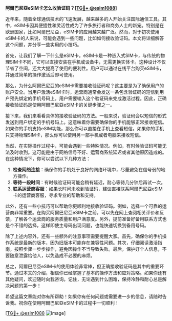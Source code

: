 **阿爾巴尼亞eSIM卡怎么收验证码？[[TG💪+ @esim1088](https://t.me/s/esim1088)]**

近年来，随着全球通信技术的飞速发展，越来越多的人开始关注国际通信工具。其中，eSIM卡因其便捷性和灵活性成为了许多旅行者和商务人士的新宠。特别是在欧洲国家，比如阿爾巴尼亞，eSIM卡的应用越来越广泛。然而，对于初次使用eSIM卡的人来说，可能会遇到一些问题，比如如何接收验证码。本文将详细解答这个问题，并分享一些实用的小技巧。

首先，让我们了解一下什么是eSIM卡。eSIM卡是一种嵌入式SIM卡，与传统的物理SIM卡不同，它可以直接安装在手机或设备中，无需更换实体卡。这种设计不仅节省了空间，还大大提高了使用的便利性。用户可以通过在线平台购买eSIM卡，并通过简单的操作激活后即可使用。

那么，为什么阿爾巴尼亞的eSIM卡需要接收验证码呢？这主要是为了确保用户的账户安全。当用户激活eSIM卡时，运营商通常会发送一条包含验证码的短信到用户预先绑定的手机号码上。用户需要输入这个验证码来完成激活过程。因此，正确接收验证码是使用阿爾巴尼亞eSIM卡的关键步骤之一。

接下来，我们来看看具体的接收验证码的方法。一般来说，验证码会以短信的形式发送到用户绑定的手机号码上。这意味着你需要确保你的手机能够正常接收短信。如果你的手机支持eSIM功能，那么你可以直接在手机上查看短信。如果你的手机只支持物理SIM卡，那么你可以使用另一部手机或者电脑来接收短信。

当然，在实际操作过程中，可能会遇到一些特殊情况。例如，有时候验证码可能无法及时收到。这可能是由于网络信号不好、运营商系统延迟或者其他原因造成的。在这种情况下，你可以尝试以下几种方法：

1. **检查网络连接**：确保你的手机处于良好的网络环境中，尽量避免在信号弱的地方操作。
2. **等待一段时间**：有时候验证码可能会稍有延迟，耐心等待几分钟后再试一次。
3. **联系运营商客服**：如果长时间未收到验证码，建议直接联系阿爾巴尼亞eSIM卡的运营商客服，寻求专业的帮助和支持。

此外，还有一些小技巧可以帮助你更顺利地接收验证码。例如，选择一个可靠的运营商非常重要。在购买阿爾巴尼亞eSIM卡之前，可以先在网上查阅相关评价和反馈，了解各个运营商的服务质量和用户满意度。另外，提前准备好备用联系方式也是个不错的选择，这样即使主号码出现问题，也能快速切换到备用号码。

除了上述内容外，还有一些额外的注意事项需要提醒大家。首先，确保你的手机操作系统是最新的版本，因为旧版本可能存在兼容性问题。其次，仔细阅读激活指南，按照步骤一步步操作，避免因操作不当导致失败。最后，保护好个人信息，不要随意泄露给他人，以免造成不必要的麻烦。

总之，阿爾巴尼亞eSIM卡的使用体验非常棒，但正确接收验证码是其中的重要环节。通过本文的介绍，相信你已经掌握了基本的操作方法和应对策略。如果你还有其他疑问，欢迎随时向我咨询。记住，无论遇到什么困难，保持冷静和耐心总是解决问题的第一步！

希望这篇文章能对你有所帮助！如果你有任何问题或需要进一步的信息，请随时告诉我。祝你在使用阿爾巴尼亞eSIM卡的过程中一切顺利！

[[TG💪+ @esim1088](https://t.me/s/esim1088) ![Image](https://i.postimg.cc/4NQfJmqS/Snipaste-2025-05-13-00-14-12.png)]